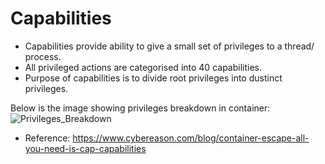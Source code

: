 # Capabilities
- Capabilities provide ability to give a small set of privileges to a thread/ process.
- All privileged actions are categorised into 40 capabilities.
- Purpose of capabilities is to divide root privileges into dustinct privileges.

Below is the image showing privileges breakdown in container:
![Privileges_Breakdown](https://github.com/Vamckis/Container-Security/assets/71128825/88e85dc3-a8f8-4b2e-af35-5f7e387500fe)


- Reference: https://www.cybereason.com/blog/container-escape-all-you-need-is-cap-capabilities
